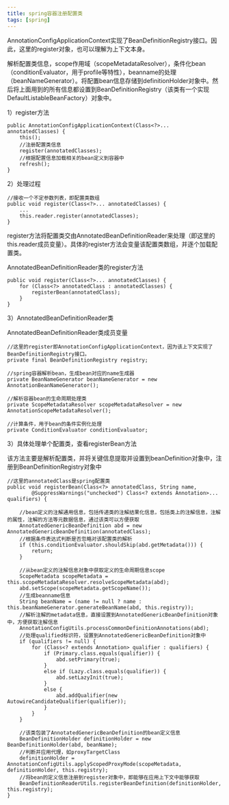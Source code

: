 ```yaml
---
title: spring容器注册配置类
tags: [spring]
---
```


AnnotationConfigApplicationContext实现了BeanDefinitionRegistry接口。因此，这里的register对象，也可以理解为上下文本身。

解析配置类信息，scope作用域（scopeMetadataResolver），条件化bean（conditionEvaluator，用于profile等特性），beanname的处理（beanNameGenerator）。将配置bean信息存储到definitionHolder对象中。然后将上面用到的所有信息都设置到BeanDefinitionRegistry（该类有一个实现DefaultListableBeanFactory）对象中。

1）register方法

```
public AnnotationConfigApplicationContext(Class<?>... annotatedClasses) {
    this();
    //注册配置类信息
    register(annotatedClasses);
    //根据配置信息加载相关的bean定义到容器中
    refresh();
}
```

2）处理过程

```
//接收一个不定参数列表，即配置类数组
public void register(Class<?>... annotatedClasses) {
    ...
    this.reader.register(annotatedClasses);
}
```

register方法将配置类交由AnnotatedBeanDefinitionReader来处理（即这里的this.reader成员变量）。具体的register方法会变量该配置类数组，并逐个加载配置类。

AnnotatedBeanDefinitionReader类的register方法

```
public void register(Class<?>... annotatedClasses) {
    for (Class<?> annotatedClass : annotatedClasses) {
        registerBean(annotatedClass);
    }
}
```

3）AnnotatedBeanDefinitionReader类

AnnotatedBeanDefinitionReader类成员变量

```
//这里的register即AnnotationConfigApplicationContext，因为该上下文实现了BeanDefinitionRegistry接口。
private final BeanDefinitionRegistry registry;

//spring容器解析bean，生成bean对应的name生成器
private BeanNameGenerator beanNameGenerator = new AnnotationBeanNameGenerator();

//解析容器bean的生命周期处理类
private ScopeMetadataResolver scopeMetadataResolver = new AnnotationScopeMetadataResolver();

//计算条件，用于bean的条件实例化处理
private ConditionEvaluator conditionEvaluator;
```

3）具体处理单个配置类，查看registerBean方法

该方法主要是解析配置类，并将关键信息提取并设置到beanDefinition对象中，注册到BeanDefinitionRegistry对象中

```
//这里的annotatedClass是spring配置类
public void registerBean(Class<?> annotatedClass, String name,
        @SuppressWarnings("unchecked") Class<? extends Annotation>... qualifiers) {
    
    //bean定义的注解通用信息，包括传递类的注解结果化信息，包括类上的注解信息，注解的属性，注解的方法等元数据信息，通过该类可以方便获取
    AnnotatedGenericBeanDefinition abd = new AnnotatedGenericBeanDefinition(annotatedClass);
    //根据条件表达式判断是否忽略对该配置类的解析
    if (this.conditionEvaluator.shouldSkip(abd.getMetadata())) {
        return;
    }

    //从bean定义的注解信息对象中获取定义的生命周期信息scope
    ScopeMetadata scopeMetadata = this.scopeMetadataResolver.resolveScopeMetadata(abd);
    abd.setScope(scopeMetadata.getScopeName());
    //生成beanname信息
    String beanName = (name != null ? name : this.beanNameGenerator.generateBeanName(abd, this.registry));
    //解析注解的metadata信息，直接设置到AnnotatedGenericBeanDefinition对象中，方便获取注解信息
    AnnotationConfigUtils.processCommonDefinitionAnnotations(abd);
    //处理qualified标识符，设置到AnnotatedGenericBeanDefinition对象中
    if (qualifiers != null) {
        for (Class<? extends Annotation> qualifier : qualifiers) {
            if (Primary.class.equals(qualifier)) {
                abd.setPrimary(true);
            }
            else if (Lazy.class.equals(qualifier)) {
                abd.setLazyInit(true);
            }
            else {
                abd.addQualifier(new AutowireCandidateQualifier(qualifier));
            }
        }
    }
    
    //该类包装了AnnotatedGenericBeanDefinition的bean定义信息
    BeanDefinitionHolder definitionHolder = new BeanDefinitionHolder(abd, beanName);
    //判断并应用代理，如proxyTargetClass
    definitionHolder = AnnotationConfigUtils.applyScopedProxyMode(scopeMetadata, definitionHolder, this.registry);
    //将bean的定义信息注册到register对象中，即能够在应用上下文中能够获取
    BeanDefinitionReaderUtils.registerBeanDefinition(definitionHolder, this.registry);
}
```
